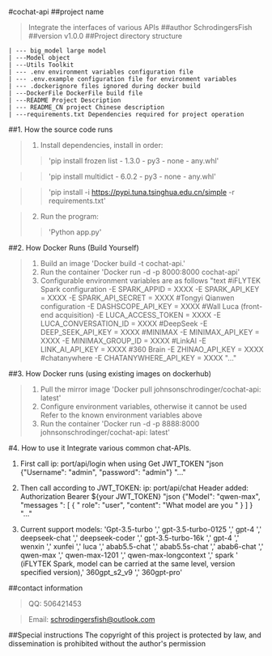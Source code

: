 #cochat-api
##project name
> Integrate the interfaces of various APIs
##author
> SchrodingersFish
##version
> v1.0.0
##Project directory structure
   
    | --- big_model large model
    | ---Model object
    | ---Utils Toolkit
    | --- .env environment variables configuration file
    | --- .env.example configuration file for environment variables
    | --- .dockerignore files ignored during docker build
    | ---DockerFile DockerFile build file
    | ---README Project Description
    | --- README_CN project Chinese description
    | ---requirements.txt Dependencies required for project operation


##1. How the source code runs
> 1. Install dependencies, install in order:
> > 'pip install frozen list - 1.3.0 - py3 - none - any.whl'


> > 'pip install multidict - 6.0.2 - py3 - none - any.whl'


> > 'pip install -i https://pypi.tuna.tsinghua.edu.cn/simple -r requirements.txt'


> 2. Run the program:
> > 'Python app.py'


##2. How Docker Runs (Build Yourself)
> 1. Build an image
> 'Docker build -t cochat-api.'
> 2. Run the container
> 'Docker run -d -p 8000:8000 cochat-api'
> 3. Configurable environment variables are as follows
"text
#iFLYTEK Spark configuration
-E SPARK_APPID = XXXX
-E SPARK_API_KEY = XXXX
-E SPARK_API_SECRET = XXXX
#Tongyi Qianwen configuration
-E DASHSCOPE_API_KEY = XXXX
#Wall Luca (front-end acquisition)
-E LUCA_ACCESS_TOKEN = XXXX
-E LUCA_CONVERSATION_ID = XXXX
#DeepSeek
-E DEEP_SEEK_API_KEY = XXXX
#MINIMAX
-E MINIMAX_API_KEY = XXXX
-E MINIMAX_GROUP_ID = XXXX
#LinkAI
-E LINK_AI_API_KEY = XXXX
#360 Brain
-E ZHINAO_API_KEY = XXXX
#chatanywhere
-E CHATANYWHERE_API_KEY = XXXX
"..."


##3. How Docker runs (using existing images on dockerhub)
> 1. Pull the mirror image
> 'Docker pull johnsonschrodinger/cochat-api: latest'
> 2. Configure environment variables, otherwise it cannot be used
> Refer to the known environment variables above
> 3. Run the container
> 'Docker run -d -p 8888:8000 johnsonschrodinger/cochat-api: latest'


#4. How to use it
Integrate various common chat-APIs.
1. First call ip: port/api/login when using
Get JWT_TOKEN
"json
{"Username": "admin", "password": "admin"} 
"..."


2. Then call according to JWT_TOKEN: ip: port/api/chat
Header added: Authorization Bearer ${your JWT_TOKEN} 
"json
{"Model": "qwen-max", "messages ": [ { " role": "user", "content": "What model are you " } ] }
"..."


3. Current support models:
'Gpt-3.5-turbo ',' gpt-3.5-turbo-0125 ',' gpt-4 ',' deepseek-chat ',' deepseek-coder ',' gpt-3.5-turbo-16k ',' gpt-4 ',' wenxin ',' xunfei ',' luca ',' abab5.5-chat ',' abab5.5s-chat ',' abab6-chat ',' qwen-max ',' qwen-max-1201 ',' qwen-max-longcontext ',' spark ' (iFLYTEK Spark, model can be carried at the same level, version specified version),' 360gpt_s2_v9 ',' 360gpt-pro'


##contact information
> QQ: 506421453


> Email: schrodingersfish@outlook.com


##Special instructions
The copyright of this project is protected by law, and dissemination is prohibited without the author's permission
